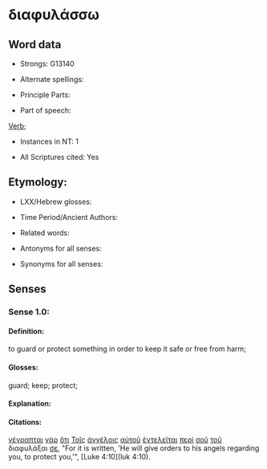 # διαφυλάσσω 

<!-- Status: S2=NeedsFinalCheck -->
<!-- Lexica used for edits: BDAG, FFM, LN, A-S -->

## Word data

* Strongs: G13140

* Alternate spellings:

* Principle Parts: 

* Part of speech: 

[Verb](http://ugg.readthedocs.io/en/latest/verb.html); 

* Instances in NT: 1

* All Scriptures cited: Yes

## Etymology: 

* LXX/Hebrew glosses: 

* Time Period/Ancient Authors: 

* Related words: 

* Antonyms for all senses:

* Synonyms for all senses: 

## Senses 

### Sense 1.0:

#### Definition: 

to guard or protect something in order to keep it safe or free from harm;

#### Glosses:

guard; keep; protect;

#### Explanation:

#### Citations:

[γέγραπται](../G11250/01.md) [γὰρ](../G10630/01.md) [ὅτι](../G37540/01.md) [Τοῖς](../G35880/01.md) [ἀγγέλοις](../G00320/01.md) [αὐτοῦ](../G08460/01.md) [ἐντελεῖται](../G17810/01.md) [περὶ](../G40120/01.md) [σοῦ](../G47710/01.md) [τοῦ](../G35880/01.md) διαφυλάξαι [σε](../G47710/01.md), 
"For it is written, 'He will give orders to his angels regarding you, to protect you,'", 
[Luke 4:10](luk 4:10). 
